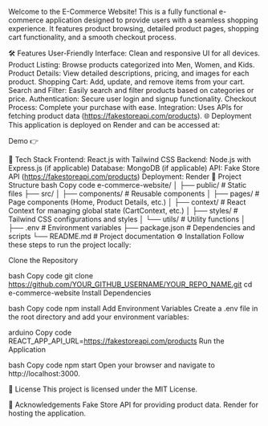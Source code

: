 Welcome to the E-Commerce Website! This is a fully functional e-commerce application designed to provide users with a seamless shopping experience. It features product browsing, detailed product pages, shopping cart functionality, and a smooth checkout process.

🛠️ Features
User-Friendly Interface: Clean and responsive UI for all devices.
Product Listing: Browse products categorized into Men, Women, and Kids.
Product Details: View detailed descriptions, pricing, and images for each product.
Shopping Cart: Add, update, and remove items from your cart.
Search and Filter: Easily search and filter products based on categories or price.
Authentication: Secure user login and signup functionality.
Checkout Process: Complete your purchase with ease.
Integration: Uses APIs for fetching product data (https://fakestoreapi.com/products).
🌐 Deployment
This application is deployed on Render and can be accessed at:

 Demo 👉 

🚀 Tech Stack
Frontend: React.js with Tailwind CSS
Backend: Node.js with Express.js (if applicable)
Database: MongoDB (if applicable)
API: Fake Store API (https://fakestoreapi.com/products)
Deployment: Render
📂 Project Structure
bash
Copy code
e-commerce-website/
│
├── public/           # Static files
├── src/
│   ├── components/   # Reusable components
│   ├── pages/        # Page components (Home, Product Details, etc.)
│   ├── context/      # React Context for managing global state (CartContext, etc.)
│   ├── styles/       # Tailwind CSS configurations and styles
│   └── utils/        # Utility functions
│
├── .env              # Environment variables
├── package.json      # Dependencies and scripts
└── README.md         # Project documentation
⚙️ Installation
Follow these steps to run the project locally:

Clone the Repository

bash
Copy code
git clone https://github.com/YOUR_GITHUB_USERNAME/YOUR_REPO_NAME.git
cd e-commerce-website
Install Dependencies

bash
Copy code
npm install
Add Environment Variables
Create a .env file in the root directory and add your environment variables:

arduino
Copy code
REACT_APP_API_URL=https://fakestoreapi.com/products
Run the Application

bash
Copy code
npm start
Open your browser and navigate to http://localhost:3000.

📜 License
This project is licensed under the MIT License.

🙌 Acknowledgements
Fake Store API for providing product data.
Render for hosting the application.
